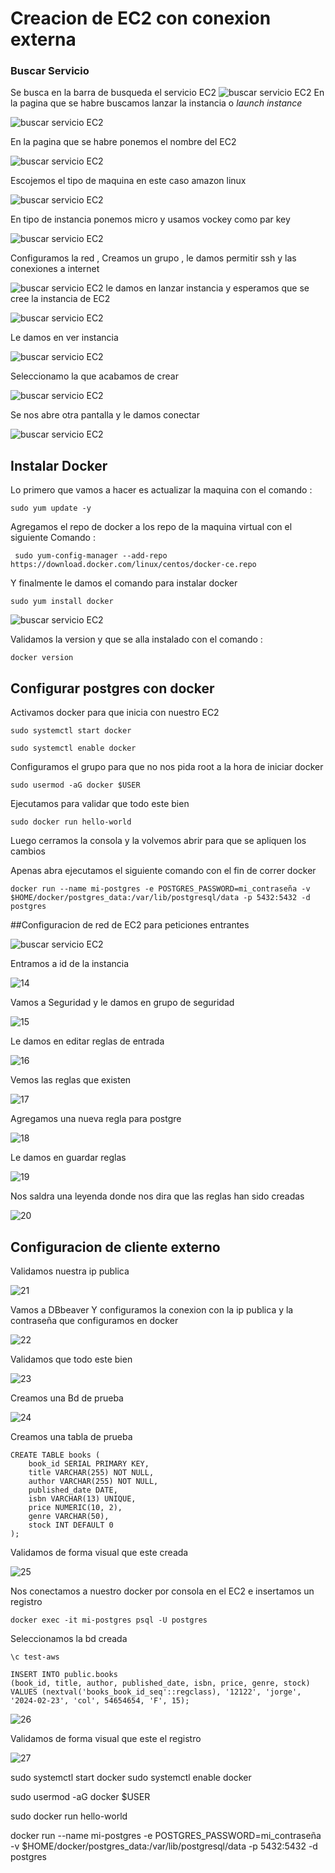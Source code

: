# Creacion de EC2 con conexion externa

### Buscar Servicio
Se busca en la barra  de busqueda  el servicio EC2
![buscar servicio EC2](assets/1.png)
En la pagina que se habre buscamos  lanzar la instancia o *launch instance*


![buscar servicio EC2](assets/2.png)

En la pagina que se habre ponemos  el nombre del EC2 

![buscar servicio EC2](assets/3.png)

Escojemos el tipo de maquina en este caso amazon linux

![buscar servicio EC2](assets/4.png)

En tipo de instancia ponemos micro y usamos vockey como par key 

![buscar servicio EC2](assets/5.png)

Configuramos la  red , Creamos  un grupo , le damos permitir ssh y las conexiones a internet 

![buscar servicio EC2](assets/6.png)
le damos en lanzar instancia y esperamos que se cree la instancia de EC2

![buscar servicio EC2](assets/7.png)

Le damos en ver instancia 

![buscar servicio EC2](assets/8.png)

Seleccionamo la que acabamos de crear 

![buscar servicio EC2](assets/9.png)

Se nos  abre otra pantalla y le damos conectar 

![buscar servicio EC2](assets/10.png)


## Instalar Docker

Lo primero que vamos a hacer es actualizar la maquina con el comando :

``` sudo yum update -y ```

Agregamos el repo de docker a los repo de la maquina virtual con el siguiente Comando :


``` sudo yum-config-manager --add-repo https://download.docker.com/linux/centos/docker-ce.repo```

Y  finalmente le damos el comando para instalar docker 

```sudo yum install docker  ``` 

![buscar servicio EC2](assets/11.png)

Validamos la version y que se alla instalado con el comando :

``` docker version ```

## Configurar postgres con docker

Activamos docker para que inicia con nuestro EC2

```sudo systemctl start docker```

```sudo systemctl enable docker```


Configuramos el grupo para que no nos pida root a la hora de iniciar docker 

```sudo usermod -aG docker $USER```

Ejecutamos para validar que todo este bien 

```sudo docker run hello-world```

Luego cerramos la consola y la volvemos abrir para que se apliquen los cambios 

Apenas abra  ejecutamos el siguiente comando con el fin de  correr docker 

```docker run --name mi-postgres -e POSTGRES_PASSWORD=mi_contraseña -v $HOME/docker/postgres_data:/var/lib/postgresql/data -p 5432:5432 -d postgres```

##Configuracion de red de EC2 para peticiones entrantes 

![buscar servicio EC2](assets/12.png)

Entramos a id de la instancia 

![14](assets/14.png)

Vamos a Seguridad y le damos en grupo de seguridad

![15](assets/15.png)

Le damos en editar reglas de entrada

![16](assets/16.png)

Vemos las reglas que existen

![17](assets/17.png)

Agregamos una nueva regla para postgre

![18](assets/18.png)

Le damos en guardar reglas

![19](assets/19.png)

Nos saldra una leyenda donde nos dira que las  reglas han sido creadas

![20](assets/20.png)


## Configuracion de cliente externo

Validamos nuestra ip publica

![21](assets/21.png)

Vamos a DBbeaver
Y configuramos la conexion con la ip publica y la contraseña que configuramos en docker


![22](assets/22.png)

Validamos que todo este bien 

![23](assets/23.png)

Creamos una Bd de prueba

![24](assets/24.png)

Creamos una tabla de prueba 


``` 
CREATE TABLE books (
    book_id SERIAL PRIMARY KEY,
    title VARCHAR(255) NOT NULL,
    author VARCHAR(255) NOT NULL,
    published_date DATE,
    isbn VARCHAR(13) UNIQUE,
    price NUMERIC(10, 2),
    genre VARCHAR(50),
    stock INT DEFAULT 0
);
```

Validamos de forma visual que este creada 


![25](assets/25.png)

Nos conectamos a  nuestro docker por consola 
en el EC2 e insertamos  un registro


```docker exec -it mi-postgres psql -U postgres```

Seleccionamos la bd creada

```\c test-aws ```

```
INSERT INTO public.books
(book_id, title, author, published_date, isbn, price, genre, stock)
VALUES (nextval('books_book_id_seq'::regclass), '12122', 'jorge', '2024-02-23', 'col', 54654654, 'F', 15);
```

![26](assets/26.png)

Validamos de forma visual que este el registro

![27](assets/27.png)









sudo systemctl start docker
sudo systemctl enable docker


sudo usermod -aG docker $USER

sudo docker run hello-world


docker run --name mi-postgres -e POSTGRES_PASSWORD=mi_contraseña -v $HOME/docker/postgres_data:/var/lib/postgresql/data -p 5432:5432 -d postgres


